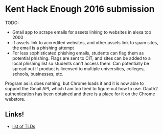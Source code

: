 # Kent Hack Enough 2016 submission

TODO:
- Gmail app to scrape emails for assets linking to websites in alexa top 2000
- If assets link to accredited websites, and other assets link to spam sites, the email is a phishing attempt
- For less sophisticated phishing emails, students can flag them as potential phishing. Flags are sent to CIT, and sites can be added to a local phishing list so students can't access them. Can potentially be spread out if product is licensed to multiple universities, colleges, schools, businesses, etc.

Program as is does nothing, but Chrome loads it and it is now able to support the Gmail API, which I am too tired to figure out how to use. Oauth2 authentication has been obtained and there is a place for it on the Chrome webstore.

## Links!

 * [list of TLDs](http://www.domainsherpa.com/country-code-top-level-domains/)
